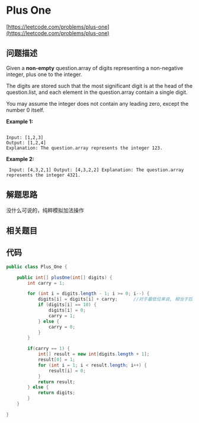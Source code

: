 # Plus One

[https://leetcode.com/problems/plus-one](https://leetcode.com/problems/plus-one)

## 问题描述

Given a **non-empty** question.array of digits representing a non-negative integer, plus one to the integer.

The digits are stored such that the most significant digit is at the head of the question.list, and each element in the question.array contain a single digit.

You may assume the integer does not contain any leading zero, except the number 0 itself.

**Example 1:**

```text

Input: [1,2,3]
Output: [1,2,4]
Explanation: The question.array represents the integer 123.
```

**Example 2:**

```
 Input: [4,3,2,1] Output: [4,3,2,2] Explanation: The question.array represents the integer 4321. 
```

## 解题思路

没什么可说的，纯粹模拟加法操作

## 相关题目

## 代码

```java
public class Plus_One {

    public int[] plusOne(int[] digits) {
        int carry = 1;

        for (int i = digits.length - 1; i >= 0; i--) {
            digits[i] = digits[i] + carry;      //对于最低位来说, 相当于后一位有一个进位
            if (digits[i] == 10) {
                digits[i] = 0;
                carry = 1;
            } else {
                carry = 0;
            }
        }

        if(carry == 1) {
            int[] result = new int[digits.length + 1];
            result[0] = 1;
            for (int i = 1; i < result.length; i++) {
                result[i] = 0;
            }
            return result;
        } else {
            return digits;
        }
    }

}
```

